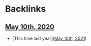 
# Backlinks
## [May 10th, 2020](<May 10th, 2020.md>)
- [This time last year]([May 10th, 2021](<May 10th, 2021.md>))

